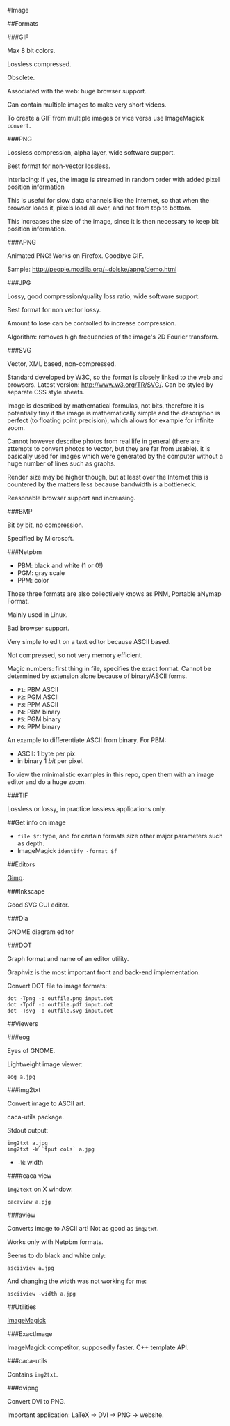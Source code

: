 #Image

##Formats

###GIF

Max 8 bit colors.

Lossless compressed.

Obsolete.

Associated with the web: huge browser support.

Can contain multiple images to make very short videos.

To create a GIF from multiple images or vice versa use ImageMagick `convert`.

###PNG

Lossless compression, alpha layer, wide software support.

Best format for non-vector lossless.

Interlacing: if yes, the image is streamed in random order with added pixel position information

This is useful for slow data channels like the Internet, so that when the browser loads it, pixels load all over, and not from top to bottom.

This increases the size of the image, since it is then necessary to keep bit position information.

###APNG

Animated PNG! Works on Firefox. Goodbye GIF.

Sample: <http://people.mozilla.org/~dolske/apng/demo.html>

###JPG

Lossy, good compression/quality loss ratio, wide software support.

Best format for non vector lossy.

Amount to lose can be controlled to increase compression.

Algorithm: removes high frequencies of the image's 2D Fourier transform.

###SVG

Vector, XML based, non-compressed.

Standard developed by W3C, so the format is closely linked to the web and browsers. Latest version: <http://www.w3.org/TR/SVG/>. Can be styled by separate CSS style sheets.

Image is described by mathematical formulas, not bits, therefore it is potentially tiny if the image is mathematically simple and the description is perfect (to floating point precision), which allows for example for infinite zoom.

Cannot however describe photos from real life in general (there are attempts to convert photos to vector, but they are far from usable). it is basically used for images which were generated by the computer without a huge number of lines such as graphs.

Render size may be higher though, but at least over the Internet this is countered by the matters less because bandwidth is a bottleneck.

Reasonable browser support and increasing.

###BMP

Bit by bit, no compression.

Specified by Microsoft.

###Netpbm

- PBM: black and white (1 or 0!)
- PGM: gray scale
- PPM: color

Those three formats are also collectively knows as PNM, Portable aNymap Format.

Mainly used in Linux.

Bad browser support.

Very simple to edit on a text editor because ASCII based.

Not compressed, so not very memory efficient.

Magic numbers: first thing in file, specifies the exact format. Cannot be determined by extension alone because of binary/ASCII forms.

- `P1`: PBM ASCII
- `P2`: PGM ASCII
- `P3`: PPM ASCII
- `P4`: PBM binary
- `P5`: PGM binary
- `P6`: PPM binary

An example to differentiate ASCII from binary. For PBM:

- ASCII: 1 byte per pix.
- in binary 1 *bit* per pixel.

To view the minimalistic examples in this repo, open them with an image editor and do a huge zoom.

###TIF

Lossless or lossy, in practice lossless applications only.

##Get info on image

- `file $f`: type, and for certain formats size other major parameters such as depth.
- ImageMagick `identify -format $f`

##Editors

[Gimp](gimp.md).

###Inkscape

Good SVG GUI editor.

###Dia

GNOME diagram editor

###DOT

Graph format and name of an editor utility.

Graphviz is the most important front and back-end implementation.

Convert DOT file to image formats:

    dot -Tpng -o outfile.png input.dot
    dot -Tpdf -o outfile.pdf input.dot
    dot -Tsvg -o outfile.svg input.dot

##Viewers

###eog

Eyes of GNOME.

Lightweight image viewer:

    eog a.jpg

###img2txt

Convert image to ASCII art.

caca-utils package.

Stdout output:

    img2txt a.jpg
    img2txt -W `tput cols` a.jpg

- `-W`: width

####caca view

`img2text` on X window:

    cacaview a.pjg

###aview

Converts image to ASCII art! Not as good as `img2txt`.

Works only with Netpbm formats.

Seems to do black and white only:

    asciiview a.jpg

And changing the width was not working for me:

    asciiview -width a.jpg

##Utilities

[ImageMagick](imagemagick.md)

###ExactImage

ImageMagick competitor, supposedly faster. C++ template API.

###caca-utils

Contains `img2txt`.

###dvipng

Convert DVI to PNG.

Important application: LaTeX -> DVI -> PNG -> website.
